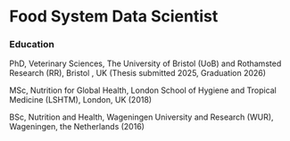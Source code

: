 # Food System Data Scientist

### Education

PhD, Veterinary Sciences, The University of Bristol (UoB) and Rothamsted Research (RR), Bristol , UK (Thesis submitted 2025, Graduation 2026)  

MSc, Nutrition for Global Health, London School of Hygiene and Tropical Medicine (LSHTM), London, UK (2018)

BSc, Nutrition and Health, Wageningen University and Research (WUR), Wageningen, the Netherlands (2016)

